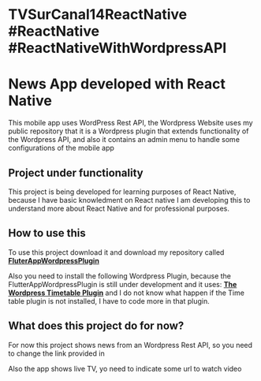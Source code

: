 # TVSurCanal14ReactNative #ReactNative #ReactNativeWithWordpressAPI
<h1>News App developed with React Native</h1>

<p>This mobile app uses WordPress Rest API, the Wordpress Website uses my public repository that it is a Wordpress plugin that extends
functionality of the Wordpress API, and also it contains an admin menu to handle some configurations of the mobile app</p>

<h2>Project under functionality</h2>
This project is being developed for learning purposes of React Native, because I have basic knowledment on React native I am developing
this to understand more about React Native and for professional purposes.

<h2>How to use this</h2>
<p>To use this project download it and download my repository called 
<a target="_blank" href="https://github.com/AlastorReach/Flutter-app-Wordpress-Plugin"><b>FluterAppWordpressPlugin</b></a></p>
<p>Also you need to install the following Wordpress Plugin, because the FlutterAppWordpressPlugin is still under development
and it uses: <a target="_blank" href="https://es.wordpress.org/plugins/mp-timetable/"><b>The Wordpress Timetable Plugin</b></a> and I do not know
what happen if the Time table plugin is not installed, I have to code more in that plugin.</p>

<h2>What does this project do for now?</h2>
<p>For now this project shows news from an Wordpress Rest API, so you need to change the link provided in 
<a target="_blank" href="https://github.com/AlastorReach/TVSurCanal14ReactNative/blob/master/src/common/components/TabScreen.js"><TabScreen /></a></p>
<p>Also the app shows live TV, yo need to indicate some url to watch video</p>

